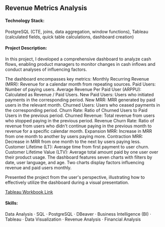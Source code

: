 ## Revenue Metrics Analysis

#### Technology Stack:
PostgreSQL (CTE, joins, data aggregation, window functions), Tableau (calculated fields, quick table calculations, dashboard creation)

#### Project Description:
In this project, I developed a comprehensive dashboard to analyze cash flows, enabling product managers to monitor changes in cash inflows and conduct analyses of influencing factors.

The dashboard encompasses key metrics:
Monthly Recurring Revenue (MRR): Revenue for a calendar month from repeating sources.
Paid Users: Number of paying users.
Average Revenue Per Paid User (ARPPU): Calculated as Revenue / Paid Users.
New Paid Users: Users who initiated payments in the corresponding period.
New MRR: MRR generated by paid users in the relevant month.
Churned Users: Users who ceased payments in the corresponding period.
Churn Rate: Ratio of Churned Users to Paid Users in the previous period.
Churned Revenue: Total revenue from users who stopped paying in the previous period.
Revenue Churn Rate: Ratio of revenue from users who didn't continue paying in the previous month to revenue for a specific calendar month.
Expansion MRR: Increase in MRR from one month to another by users paying more.
Contraction MRR: Decrease in MRR from one month to the next by users paying less.
Customer Lifetime (LT): Average time from first payment to user churn.
Customer Lifetime Value (LTV): Average total amount paid by one user over their product usage.
The dashboard features seven charts with filters by date, user language, and age. Two charts display factors influencing revenue and paid users monthly.

Presented the project from the user's perspective, illustrating how to effectively utilize the dashboard during a visual presentation.

[Tableau Workbook Link](https://public.tableau.com/views/RevenueMetrics_16999005268900/RevenueMetrics?:language=en-US&publish=yes&:display_count=n&:origin=viz_share_link)

#### Skills:
Data Analysis · SQL · PostgreSQL · DBeaver · Business Intelligence (BI) · Tableau · Data Visualization · Revenue Analysis · Financial Analysis
